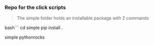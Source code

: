 ### Repo for the click scripts 

> The simple folder holds an installable package with 2 commands

bash```
cd simple
pip install .

simple
pythonrocks
```
